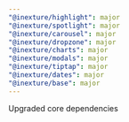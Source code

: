 ```yaml
---
"@inexture/highlight": major
"@inexture/spotlight": major
"@inexture/carousel": major
"@inexture/dropzone": major
"@inexture/charts": major
"@inexture/modals": major
"@inexture/tiptap": major
"@inexture/dates": major
"@inexture/base": major
---
```


Upgraded core dependencies
